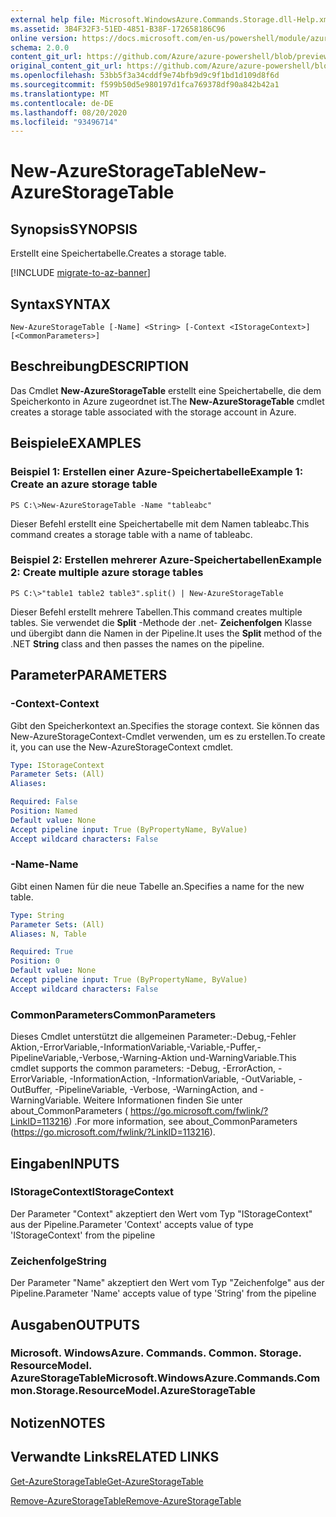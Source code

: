 ```yaml
---
external help file: Microsoft.WindowsAzure.Commands.Storage.dll-Help.xml
ms.assetid: 3B4F32F3-51ED-4851-B38F-172658186C96
online version: https://docs.microsoft.com/en-us/powershell/module/azure.storage/new-azurestoragetable
schema: 2.0.0
content_git_url: https://github.com/Azure/azure-powershell/blob/preview/src/Storage/Commands.Storage/help/New-AzureStorageTable.md
original_content_git_url: https://github.com/Azure/azure-powershell/blob/preview/src/Storage/Commands.Storage/help/New-AzureStorageTable.md
ms.openlocfilehash: 53bb5f3a34cddf9e74bfb9d9c9f1bd1d109d8f6d
ms.sourcegitcommit: f599b50d5e980197d1fca769378df90a842b42a1
ms.translationtype: MT
ms.contentlocale: de-DE
ms.lasthandoff: 08/20/2020
ms.locfileid: "93496714"
---
```

# <span data-ttu-id="e78cf-101">New-AzureStorageTable</span><span class="sxs-lookup"><span data-stu-id="e78cf-101">New-AzureStorageTable</span></span>

## <span data-ttu-id="e78cf-102">Synopsis</span><span class="sxs-lookup"><span data-stu-id="e78cf-102">SYNOPSIS</span></span>
<span data-ttu-id="e78cf-103">Erstellt eine Speichertabelle.</span><span class="sxs-lookup"><span data-stu-id="e78cf-103">Creates a storage table.</span></span>

[!INCLUDE [migrate-to-az-banner](../../includes/migrate-to-az-banner.md)]

## <span data-ttu-id="e78cf-104">Syntax</span><span class="sxs-lookup"><span data-stu-id="e78cf-104">SYNTAX</span></span>

```
New-AzureStorageTable [-Name] <String> [-Context <IStorageContext>] [<CommonParameters>]
```

## <span data-ttu-id="e78cf-105">Beschreibung</span><span class="sxs-lookup"><span data-stu-id="e78cf-105">DESCRIPTION</span></span>
<span data-ttu-id="e78cf-106">Das Cmdlet **New-AzureStorageTable** erstellt eine Speichertabelle, die dem Speicherkonto in Azure zugeordnet ist.</span><span class="sxs-lookup"><span data-stu-id="e78cf-106">The **New-AzureStorageTable** cmdlet creates a storage table associated with the storage account in Azure.</span></span>

## <span data-ttu-id="e78cf-107">Beispiele</span><span class="sxs-lookup"><span data-stu-id="e78cf-107">EXAMPLES</span></span>

### <span data-ttu-id="e78cf-108">Beispiel 1: Erstellen einer Azure-Speichertabelle</span><span class="sxs-lookup"><span data-stu-id="e78cf-108">Example 1: Create an azure storage table</span></span>
```
PS C:\>New-AzureStorageTable -Name "tableabc"
```

<span data-ttu-id="e78cf-109">Dieser Befehl erstellt eine Speichertabelle mit dem Namen tableabc.</span><span class="sxs-lookup"><span data-stu-id="e78cf-109">This command creates a storage table with a name of tableabc.</span></span>

### <span data-ttu-id="e78cf-110">Beispiel 2: Erstellen mehrerer Azure-Speichertabellen</span><span class="sxs-lookup"><span data-stu-id="e78cf-110">Example 2: Create multiple azure storage tables</span></span>
```
PS C:\>"table1 table2 table3".split() | New-AzureStorageTable
```

<span data-ttu-id="e78cf-111">Dieser Befehl erstellt mehrere Tabellen.</span><span class="sxs-lookup"><span data-stu-id="e78cf-111">This command creates multiple tables.</span></span>
<span data-ttu-id="e78cf-112">Sie verwendet die **Split** -Methode der .net- **Zeichenfolgen** Klasse und übergibt dann die Namen in der Pipeline.</span><span class="sxs-lookup"><span data-stu-id="e78cf-112">It uses the **Split** method of the .NET **String** class and then passes the names on the pipeline.</span></span>

## <span data-ttu-id="e78cf-113">Parameter</span><span class="sxs-lookup"><span data-stu-id="e78cf-113">PARAMETERS</span></span>

### <span data-ttu-id="e78cf-114">-Context</span><span class="sxs-lookup"><span data-stu-id="e78cf-114">-Context</span></span>
<span data-ttu-id="e78cf-115">Gibt den Speicherkontext an.</span><span class="sxs-lookup"><span data-stu-id="e78cf-115">Specifies the storage context.</span></span>
<span data-ttu-id="e78cf-116">Sie können das New-AzureStorageContext-Cmdlet verwenden, um es zu erstellen.</span><span class="sxs-lookup"><span data-stu-id="e78cf-116">To create it, you can use the New-AzureStorageContext cmdlet.</span></span>

```yaml
Type: IStorageContext
Parameter Sets: (All)
Aliases: 

Required: False
Position: Named
Default value: None
Accept pipeline input: True (ByPropertyName, ByValue)
Accept wildcard characters: False
```

### <span data-ttu-id="e78cf-117">-Name</span><span class="sxs-lookup"><span data-stu-id="e78cf-117">-Name</span></span>
<span data-ttu-id="e78cf-118">Gibt einen Namen für die neue Tabelle an.</span><span class="sxs-lookup"><span data-stu-id="e78cf-118">Specifies a name for the new table.</span></span>

```yaml
Type: String
Parameter Sets: (All)
Aliases: N, Table

Required: True
Position: 0
Default value: None
Accept pipeline input: True (ByPropertyName, ByValue)
Accept wildcard characters: False
```

### <span data-ttu-id="e78cf-119">CommonParameters</span><span class="sxs-lookup"><span data-stu-id="e78cf-119">CommonParameters</span></span>
<span data-ttu-id="e78cf-120">Dieses Cmdlet unterstützt die allgemeinen Parameter:-Debug,-Fehler Aktion,-ErrorVariable,-InformationVariable,-Variable,-Puffer,-PipelineVariable,-Verbose,-Warning-Aktion und-WarningVariable.</span><span class="sxs-lookup"><span data-stu-id="e78cf-120">This cmdlet supports the common parameters: -Debug, -ErrorAction, -ErrorVariable, -InformationAction, -InformationVariable, -OutVariable, -OutBuffer, -PipelineVariable, -Verbose, -WarningAction, and -WarningVariable.</span></span> <span data-ttu-id="e78cf-121">Weitere Informationen finden Sie unter about_CommonParameters ( https://go.microsoft.com/fwlink/?LinkID=113216) .</span><span class="sxs-lookup"><span data-stu-id="e78cf-121">For more information, see about_CommonParameters (https://go.microsoft.com/fwlink/?LinkID=113216).</span></span>

## <span data-ttu-id="e78cf-122">Eingaben</span><span class="sxs-lookup"><span data-stu-id="e78cf-122">INPUTS</span></span>

### <span data-ttu-id="e78cf-123">IStorageContext</span><span class="sxs-lookup"><span data-stu-id="e78cf-123">IStorageContext</span></span>

<span data-ttu-id="e78cf-124">Der Parameter "Context" akzeptiert den Wert vom Typ "IStorageContext" aus der Pipeline.</span><span class="sxs-lookup"><span data-stu-id="e78cf-124">Parameter 'Context' accepts value of type 'IStorageContext' from the pipeline</span></span>

### <span data-ttu-id="e78cf-125">Zeichenfolge</span><span class="sxs-lookup"><span data-stu-id="e78cf-125">String</span></span>

<span data-ttu-id="e78cf-126">Der Parameter "Name" akzeptiert den Wert vom Typ "Zeichenfolge" aus der Pipeline.</span><span class="sxs-lookup"><span data-stu-id="e78cf-126">Parameter 'Name' accepts value of type 'String' from the pipeline</span></span>

## <span data-ttu-id="e78cf-127">Ausgaben</span><span class="sxs-lookup"><span data-stu-id="e78cf-127">OUTPUTS</span></span>

### <span data-ttu-id="e78cf-128">Microsoft. WindowsAzure. Commands. Common. Storage. ResourceModel. AzureStorageTable</span><span class="sxs-lookup"><span data-stu-id="e78cf-128">Microsoft.WindowsAzure.Commands.Common.Storage.ResourceModel.AzureStorageTable</span></span>

## <span data-ttu-id="e78cf-129">Notizen</span><span class="sxs-lookup"><span data-stu-id="e78cf-129">NOTES</span></span>

## <span data-ttu-id="e78cf-130">Verwandte Links</span><span class="sxs-lookup"><span data-stu-id="e78cf-130">RELATED LINKS</span></span>

[<span data-ttu-id="e78cf-131">Get-AzureStorageTable</span><span class="sxs-lookup"><span data-stu-id="e78cf-131">Get-AzureStorageTable</span></span>](./Get-AzureStorageTable.md)

[<span data-ttu-id="e78cf-132">Remove-AzureStorageTable</span><span class="sxs-lookup"><span data-stu-id="e78cf-132">Remove-AzureStorageTable</span></span>](./Remove-AzureStorageTable.md)


